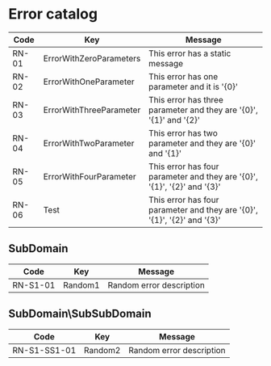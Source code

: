 ﻿# Error catalog


| Code                           | Key                            | Message                                                                  |
|--------------------------------|--------------------------------|--------------------------------------------------------------------------|
| RN-01                          | ErrorWithZeroParameters        | This error has a static message                                          |
| RN-02                          | ErrorWithOneParameter          | This error has one parameter and it is '{0}'                             |
| RN-03                          | ErrorWithThreeParameter        | This error has three parameter and they are '{0}', '{1}' and '{2}'       |
| RN-04                          | ErrorWithTwoParameter          | This error has two parameter and they are '{0}' and '{1}'                |
| RN-05                          | ErrorWithFourParameter         | This error has four parameter and they are '{0}', '{1}', '{2}' and '{3}' |
| RN-06                          | Test                           | This error has four parameter and they are '{0}', '{1}', '{2}' and '{3}' |


## SubDomain

| Code                           | Key                            | Message                                                      |
|--------------------------------|--------------------------------|--------------------------------------------------------------|
| RN-S1-01                       | Random1                        | Random error description                                     |


## SubDomain\SubSubDomain

| Code                           | Key                            | Message                                                      |
|--------------------------------|--------------------------------|--------------------------------------------------------------|
| RN-S1-SS1-01                   | Random2                        | Random error description                                     |



